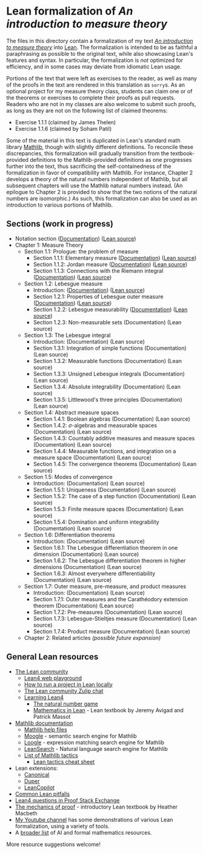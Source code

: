 # Lean formalization of _An introduction to measure theory_

The files in this directory contain a formalization of my text [_An introduction to measure theory_](https://terrytao.wordpress.com/books/an-introduction-to-measure-theory/) into [Lean](https://lean-lang.org/). The formalization is intended to be as faithful a paraphrasing as possible to the original text, while also showcasing Lean's features and syntax.  In particular, the formalization is _not_ optimized for efficiency, and in some cases may deviate from idiomatic Lean usage.

Portions of the text that were left as exercises to the reader, as well as many of the proofs in the text are rendered in this translation as `sorry`s.  As an optional project for my measure theory class, students can claim one or of the theorems or exercises to complete their proofs as pull requests.  Readers who are not in my classes are also welcome to submit such proofs, as long as they are not on the following list of claimed theorems:

- Exercise 1.1.1 (claimed by James Thelen)
- Exercise 1.1.6 (claimed by Soham Patil)

Some of the material in this text is duplicated in Lean's standard math library [Mathlib](https://leanprover-community.github.io/mathlib4_docs/), though with slightly different definitions.  To reconcile these discrepancies, this formalization will gradually transition from the textbook-provided definitions to the Mathlib-provided definitions as one progresses further into the text, thus sacrificing the self-containedness of the formalization in favor of compatibility with Mathlib.  For instance, Chapter 2 develops a theory of the natural numbers independent of Mathlib, but all subsequent chapters will use the Mathlib natural numbers instead.  (An epilogue to Chapter 2 is provided to show that the two notions of the natural numbers are isomorphic.)  As such, this formalization can also be used as an introduction to various portions of Mathlib.

## Sections (work in progress)

- Notation section ([Documentation](https://teorth.github.io/analysis/docs/Analysis/MeasureTheory/Notation.html)) ([Lean source](https://github.com/teorth/analysis/blob/main/analysis/Analysis/MeasureTheory/Notation.lean))
- Chapter 1: Measure Theory
  - Section 1.1: Prologue: the problem of measure
    - Section 1.1.1: Elementary measure ([Documentation](https://teorth.github.io/analysis/docs/Analysis/MeasureTheory/Section_1_1_1.html)) ([Lean source](https://github.com/teorth/analysis/blob/main/analysis/Analysis/MeasureTheory/Section_1_1_1.lean))
    - Section 1.1.2: Jordan measure ([Documentation](https://teorth.github.io/analysis/docs/Analysis/MeasureTheory/Section_1_1_2.html)) ([Lean source](https://github.com/teorth/analysis/blob/main/analysis/Analysis/MeasureTheory/Section_1_1_2.lean))
    - Section 1.1.3: Connections with the Riemann integral ([Documentation](https://teorth.github.io/analysis/docs/Analysis/MeasureTheory/Section_1_1_3.html)) ([Lean source](https://github.com/teorth/analysis/blob/main/analysis/Analysis/MeasureTheory/Section_1_1_3.lean))
  - Section 1.2: Lebesgue measure
    - Introduction: ([Documentation](https://teorth.github.io/analysis/docs/Analysis/MeasureTheory/Section_1_2.html)) ([Lean source](https://github.com/teorth/analysis/blob/main/analysis/Analysis/MeasureTheory/Section_1_2.lean))
    - Section 1.2.1: Properties of Lebesgue outer measure ([Documentation](https://teorth.github.io/analysis/docs/Analysis/MeasureTheory/Section_1_2_1.html)) ([Lean source](https://github.com/teorth/analysis/blob/main/analysis/Analysis/MeasureTheory/Section_1_2_1.lean))
    - Section 1.2.2: Lebesgue measurability ([Documentation](https://teorth.github.io/analysis/docs/Analysis/MeasureTheory/Section_1_2_2.html)) ([Lean source](https://github.com/teorth/analysis/blob/main/analysis/Analysis/MeasureTheory/Section_1_2_2.lean))
    - Section 1.2.3: Non-measurable sets (Documentation) (Lean source)
  - Section 1.3: The Lebesgue integral
    - Introduction: (Documentation) (Lean source)
    - Section 1.3.1: Integration of simple functions (Documentation) (Lean source)
    - Section 1.3.2: Measurable functions (Documentation) (Lean source)
    - Section 1.3.3: Unsigned Lebesgue integrals (Documentation) (Lean source)
    - Section 1.3.4: Absolute integrability (Documentation) (Lean source)
    - Section 1.3.5: Littlewood's three principles (Documentation) (Lean source)
  - Section 1.4: Abstract measure spaces
    - Section 1.4.1: Boolean algebras (Documentation) (Lean source)
    - Section 1.4.2: $\sigma$-algebras and measurable spaces (Documentation) (Lean source)
    - Section 1.4.3: Countably additive measures and measure spaces (Documentation) (Lean source)
    - Section 1.4.4: Measurable functions, and integration on a measure space (Documentation) (Lean source)
    - Section 1.4.5: The convergence theorems (Documentation) (Lean source)
  - Section 1.5: Modes of convergence
    - Introduction: (Documentation) (Lean source)
    - Section 1.5.1: Uniqueness (Documentation) (Lean source)
    - Section 1.5.2: The case of a step function (Documentation) (Lean source)
    - Section 1.5.3: Finite measure spaces (Documentation) (Lean source)
    - Section 1.5.4: Domination and uniform integrability (Documentation) (Lean source)
  - Section 1.6: Differentiation theorems
    - Introduction: (Documentation) (Lean source)
    - Section 1.6.1: The Lebesgue differentiation theorem in one dimension (Documentation) (Lean source)
    - Section 1.6.2: The Lebesgue differentiation theorem in higher dimensions (Documentation) (Lean source)
    - Section 1.6.3: Almost everywhere differentiability (Documentation) (Lean source)
  - Section 1.7: Outer measure, pre-measure, and product measures
    - Introduction: (Documentation) (Lean source)
    - Section 1.7.1: Outer measures and the Carathéodory extension theorem (Documentation) (Lean source)
    - Section 1.7.2: Pre-measures (Documentation) (Lean source)
    - Section 1.7.3: Lebesgue-Stieltjes measure (Documentation) (Lean source)
    - Section 1.7.4: Product measure (Documentation) (Lean source)
  - Chapter 2: Related articles _(possible future expansion)_

## General Lean resources

- [The Lean community](https://leanprover-community.github.io/)
  - [Lean4 web playground](https://live.lean-lang.org/)
  - [How to run a project in Lean locally](https://leanprover-community.github.io/install/project.html)
  - [The Lean community Zulip chat](https://leanprover.zulipchat.com/)
  - [Learning Lean4](https://leanprover-community.github.io/learn.html)
    - [The natural number game](https://adam.math.hhu.de/)
    - [Mathematics in Lean](https://leanprover-community.github.io/mathematics_in_lean/)  - Lean textbook by Jeremy Avigad and Patrick Massot
- [Mathlib documentation](https://leanprover-community.github.io/mathlib4_docs/)
  - [Mathlib help files](https://seasawher.github.io/mathlib4-help/)
  - [Moogle](https://moogle-morphlabs.vercel.app/) - semantic search engine for Mathlib
  - [Loogle](https://loogle.lean-lang.org/) - expression matching search engine for Mathlib
  - [LeanSearch](https://leansearch.net/) - Natural language search engine for Mathlib
  - [List of Mathlib tactics](https://github.com/haruhisa-enomoto/mathlib4-all-tactics/blob/main/all-tactics.md)
    - [Lean tactics cheat sheet](https://github.com/fpvandoorn/LeanCourse24/blob/master/lean-tactics.pdf)
- Lean extensions:
  - [Canonical](https://github.com/chasenorman/Canonical)
  - [Duper](https://github.com/leanprover-community/duper)
  - [LeanCopilot](https://github.com/lean-dojo/LeanCopilot)
- [Common Lean pitfalls](https://github.com/nielsvoss/lean-pitfalls)
- [Lean4 questions in Proof Stack Exchange](https://proofassistants.stackexchange.com/questions/tagged/lean4)
- [The mechanics of proof](https://hrmacbeth.github.io/math2001/) - introductory Lean textbook by Heather Macbeth
- [My Youtube channel](https://www.youtube.com/@TerenceTao27) has some demonstrations of various Lean formalization, using a variety of tools.
- A [broader list](https://docs.google.com/document/d/1kD7H4E28656ua8jOGZ934nbH2HcBLyxcRgFDduH5iQ0) of AI and formal mathematics resources.

More resource suggestions welcome!